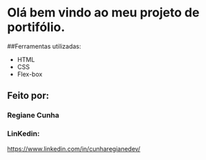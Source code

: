 # Olá bem vindo ao meu projeto de portifólio.
##Ferramentas utilizadas:

* HTML
* CSS
* Flex-box
## Feito por:
### Regiane Cunha
### LinKedin:
https://www.linkedin.com/in/cunharegianedev/

